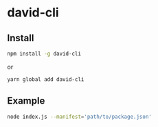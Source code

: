 # david-cli

## Install
```bash
npm install -g david-cli
``` 
or 
```bash
yarn global add david-cli
``` 

## Example
```bash
node index.js --manifest='path/to/package.json'
``` 